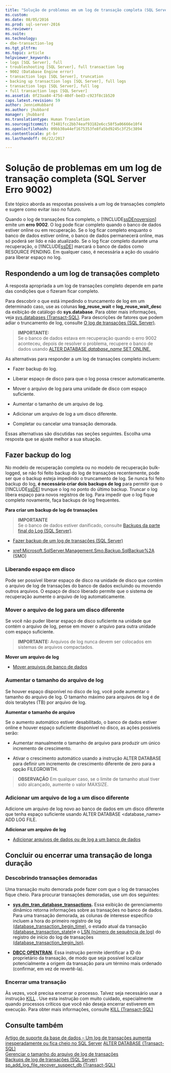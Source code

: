 ```yaml
---
title: "Solução de problemas em um log de transação completa (SQL Server Erro 9002) | Microsoft Docs"
ms.custom: 
ms.date: 08/05/2016
ms.prod: sql-server-2016
ms.reviewer: 
ms.suite: 
ms.technology:
- dbe-transaction-log
ms.tgt_pltfrm: 
ms.topic: article
helpviewer_keywords:
- logs [SQL Server], full
- troubleshooting [SQL Server], full transaction log
- 9002 (Database Engine error)
- transaction logs [SQL Server], truncation
- backing up transaction logs [SQL Server], full logs
- transaction logs [SQL Server], full log
- full transaction logs [SQL Server]
ms.assetid: 0f23aa84-475d-40df-bed3-c923f8c1b520
caps.latest.revision: 59
author: JennieHubbard
ms.author: jhubbard
manager: jhubbard
ms.translationtype: Human Translation
ms.sourcegitcommit: f3481fcc2bb74eaf93182e6cc58f5a06666e10f4
ms.openlocfilehash: 09bb30a44ef1675353fe8fa5bd9245c3f25c3894
ms.contentlocale: pt-br
ms.lasthandoff: 06/22/2017

---
```

# <a name="troubleshoot-a-full-transaction-log-sql-server-error-9002"></a>Solução de problemas em um log de transação completa (SQL Server Erro 9002)
  Este tópico aborda as respostas possíveis a um log de transações completo e sugere como evitar isso no futuro. 
  
  Quando o log de transações fica completo, o [!INCLUDE[ssDEnoversion](../../includes/ssdenoversion-md.md)] emite um **erro 9002**. O log pode ficar completo quando o banco de dados estiver online ou em recuperação. Se o log ficar completo enquanto o banco de dados estiver online, o banco de dados permanecerá online, mas só poderá ser lido e não atualizado. Se o log ficar completo durante uma recuperação, o [!INCLUDE[ssDE](../../includes/ssde-md.md)] marcará o banco de dados como RESOURCE PENDING. Em qualquer caso, é necessária a ação do usuário para liberar espaço no log.  
  
## <a name="responding-to-a-full-transaction-log"></a>Respondendo a um log de transações completo  
 A resposta apropriada a um log de transações completo depende em parte das condições que o fizeram ficar completo. 
 
 Para descobrir o que está impedindo o truncamento de log em um determinado caso, use as colunas **log_reuse_wait** e **log_reuse_wait_desc** da exibição de catálogo do **sys.database**. Para obter mais informações, veja [sys.databases &#40;Transact-SQL&#41;](../../relational-databases/system-catalog-views/sys-databases-transact-sql.md). Para descrições de fatores que podem adiar o truncamento de log, consulte [O log de transações &#40;SQL Server&#41;](../../relational-databases/logs/the-transaction-log-sql-server.md).  
  
> **IMPORTANTE:**  
>  Se o banco de dados estava em recuperação quando o erro 9002 aconteceu, depois de resolver o problema, recupere o banco de dados usando [ALTER DATABASE *database_name* SET ONLINE.](https://msdn.microsoft.com/library/bb522682.aspx)  
  
 As alternativas para responder a um log de transações completo incluem:  
  
-   Fazer backup do log.  
  
-   Liberar espaço de disco para que o log possa crescer automaticamente.  
  
-   Mover o arquivo de log para uma unidade de disco com espaço suficiente.  
  
-   Aumentar o tamanho de um arquivo de log.  
  
-   Adicionar um arquivo de log a um disco diferente.  
  
-   Completar ou cancelar uma transação demorada.  
  
 Essas alternativas são discutidas nas seções seguintes. Escolha uma resposta que se ajuste melhor a sua situação.  
  
## <a name="back-up-the-log"></a>Fazer backup do log  
 No modelo de recuperação completa ou no modelo de recuperação bulk-logged, se não foi feito backup do log de transações recentemente, pode ser que o backup esteja impedindo o truncamento de log. Se nunca foi feito backup do log, **é necessário criar dois backups de log** para permitir que o [!INCLUDE[ssDE](../../includes/ssde-md.md)] trunque o log no ponto do último backup. Truncar o log libera espaço para novos registros de log. Para impedir que o log fique completo novamente, faça backups de log frequentes.  
  
 **Para criar um backup de log de transações**  
  
> **IMPORTANTE**  
>  Se o banco de dados estiver danificado, consulte [Backups da parte final do Log &#40;SQL Server&#41;](../../relational-databases/backup-restore/tail-log-backups-sql-server.md).  
  
-   [Fazer backup de um log de transações &#40;SQL Server&#41;](../../relational-databases/backup-restore/back-up-a-transaction-log-sql-server.md)  
  
-   <xref:Microsoft.SqlServer.Management.Smo.Backup.SqlBackup%2A> (SMO)  
  
### <a name="freeing-disk-space"></a>Liberando espaço em disco  
 Pode ser possível liberar espaço de disco na unidade de disco que contém o arquivo de log de transações do banco de dados excluindo ou movendo outros arquivos. O espaço de disco liberado permite que o sistema de recuperação aumente o arquivo de log automaticamente.  
  
### <a name="move-the-log-file-to-a-different-disk"></a>Mover o arquivo de log para um disco diferente  
 Se você não puder liberar espaço de disco suficiente na unidade que contém o arquivo de log, pense em mover o arquivo para outra unidade com espaço suficiente.  
  
> **IMPORTANTE:** Arquivos de log nunca devem ser colocados em sistemas de arquivos compactados.  
  
 **Mover um arquivo de log**  
  
-   [Mover arquivos de banco de dados](../../relational-databases/databases/move-database-files.md)  
  
### <a name="increase-log-file-size"></a>Aumentar o tamanho do arquivo de log  
 Se houver espaço disponível no disco de log, você pode aumentar o tamanho do arquivo de log. O tamanho máximo para arquivos de log é de dois terabytes (TB) por arquivo de log.  
  
 **Aumentar o tamanho de arquivo**  
  
 Se o aumento automático estiver desabilitado, o banco de dados estiver online e houver espaço suficiente disponível no disco, as ações possíveis serão:  
  
-   Aumentar manualmente o tamanho de arquivo para produzir um único incremento de crescimento.  
  
-   Ativar o crescimento automático usando a instrução ALTER DATABASE para definir um incremento de crescimento diferente de zero para a opção FILEGROWTH.  
  
> **OBSERVAÇÃO** Em qualquer caso, se o limite de tamanho atual tiver sido alcançado, aumente o valor MAXSIZE.  
  
### <a name="add-a-log-file-on-a-different-disk"></a>Adicionar um arquivo de log a um disco diferente  
 Adicione um arquivo de log novo ao banco de dados em um disco diferente que tenha espaço suficiente usando ALTER DATABASE <database_name> ADD LOG FILE.  
  
 **Adicionar um arquivo de log**  
  
-   [Adicionar arquivos de dados ou de log a um banco de dados](../../relational-databases/databases/add-data-or-log-files-to-a-database.md)  
## <a name="complete-or-kill-a-long-running-transaction"></a>Concluir ou encerrar uma transação de longa duração
### <a name="discovering-long-running-transactions"></a>Descobrindo transações demoradas
Uma transação muito demorada pode fazer com que o log de transações fique cheio. Para procurar transações demoradas, use um dos seguintes:
 - **[sys.dm_tran_database_transactions](https://msdn.microsoft.com/library/ms186957.aspx).**
Essa exibição de gerenciamento dinâmico retorna informações sobre as transações no banco de dados. Para uma transação demorada, as colunas de interesse específico incluem a hora do primeiro registro de log [(database_transaction_begin_time)](https://msdn.microsoft.com/library/ms186957.aspx), o estado atual da transação [(database_transaction_state)](https://msdn.microsoft.com/library/ms186957.aspx)e o [LSN (número de sequência de log)](https://msdn.microsoft.com/library/ms191459.aspx) do registro de início do log de transações [(database_transaction_begin_lsn)](https://msdn.microsoft.com/library/ms186957.aspx).

 - **[DBCC OPENTRAN](https://msdn.microsoft.com/library/ms182792.aspx).**
Essa instrução permite identificar a ID do proprietário da transação, de modo que seja possível localizar potencialmente a origem da transação para um término mais ordenado (confirmar, em vez de revertê-la).

### <a name="kill-a-transaction"></a>Encerrar uma transação
Às vezes, você precisa encerrar o processo. Talvez seja necessário usar a instrução [KILL](https://msdn.microsoft.com/library/ms173730.aspx) . Use esta instrução com muito cuidado, especialmente quando processos críticos que você não deseja encerrar estiverem em execução. Para obter mais informações, consulte [KILL (Transact-SQL)](https://msdn.microsoft.com/library/ms173730.aspx)

## <a name="see-also"></a>Consulte também  
[Artigo de suporte da base de dados – Um log de transações aumenta inesperadamente ou fica cheio no SQL Server](https://support.microsoft.com/en-us/kb/317375)
 [ALTER DATABASE &#40;Transact-SQL&#41;](../../t-sql/statements/alter-database-transact-sql.md)   
 [Gerenciar o tamanho do arquivo de log de transações](../../relational-databases/logs/manage-the-size-of-the-transaction-log-file.md)   
 [Backups de log de transações &#40;SQL Server&#41;](../../relational-databases/backup-restore/transaction-log-backups-sql-server.md)   
 [sp_add_log_file_recover_suspect_db &#40;Transact-SQL&#41;](../../relational-databases/system-stored-procedures/sp-add-log-file-recover-suspect-db-transact-sql.md)  
  
  

